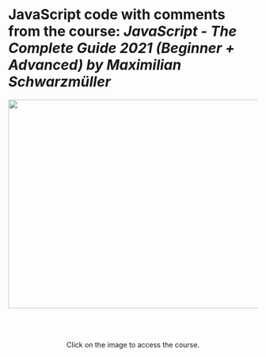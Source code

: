 # JavaScript code with comments from the course: ***JavaScript - The Complete Guide 2021 (Beginner + Advanced) by Maximilian Schwarzmüller***

<div align="center">
  <a href="https://www.udemy.com/course/javascript-the-complete-guide-2020-beginner-advanced/" target="_blank">
    <img src="https://miro.medium.com/max/1400/1*ahpxPO0jLGb9EWrY2qQPhg.jpeg" width="750" height="422">
  </a>
</div>
</br>
</br>
</br>
<div align="center">
  <p>
    Click on the image to access the course.
  </p>
</div>
